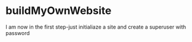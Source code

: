 # buildMyOwnWebsite
I am now in the first step-just initialiaze a site and create a superuser with password
